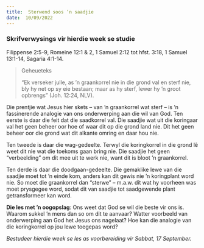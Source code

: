 ```yaml
---
title:  Sterwend soos ’n saadjie
date:  10/09/2022
---
```


### Skrifverwysings vir hierdie week se studie
Filippense 2:5-9, Romeine 12:1 & 2, 1 Samuel 2:12 tot hfst. 3:18, 1 Samuel 13:1-14, Sagaria 4:1-14.

> <p>Geheueteks</p>
> “Ek verseker julle, as ’n graankorrel nie in die grond val en sterf nie, bly hy net op sy eie bestaan; maar as hy sterf, lewer hy ’n groot opbrengs” (Joh. 12:24, NLV).

Die prentjie wat Jesus hier skets – van ’n graankorrel wat sterf – is ’n fassinerende analogie van ons onderwerping aan die wil van God. Ten eerste is daar die feit dat die saadkorrel val. Die saadjie wat uit die koringaar val het geen beheer oor hoe of waar dit op die grond land nie. Dit het geen beheer oor die grond wat dit alkante omring en daar hou nie.

Ten tweede is daar die wag-gedeelte. Terwyl die koringkorrel in die grond lê weet dit nie wat die toekoms gaan bring nie. Die saadjie het geen “verbeelding” om dit mee uit te werk nie, want dit is bloot ’n graankorrel.

Ten derde is daar die doodgaan-gedeelte. Die gemaklike lewe van die saadjie moet tot ’n einde kom, anders kan dit gewis nie ’n koringplant word nie. So moet die graankorrel dan “sterwe” – m.a.w. dít wat hy voorheen was moet prysgegee word, sodat dit van saadjie tot saadgewende plant getransformeer kan word.

**Die les met ’n oogopslag**: Ons weet dat God se wil die beste vir ons is. Waarom sukkel ’n mens dan so om dit te aanvaar? Watter voorbeeld van onderwerping aan God het Jesus ons nagelaat? Hoe kan die analogie van die koringkorrel op jou lewe toegepas word?

_Bestudeer hierdie week se les as voorbereiding vir Sabbat, 17 September._